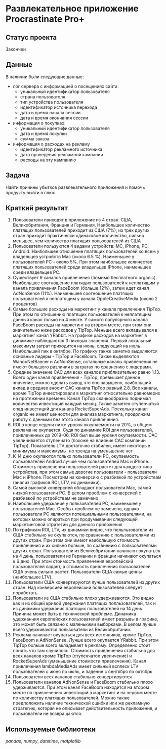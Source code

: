 # Развлекательное приложение Procrastinate Pro+

## Статус проекта
Закончен

## Данные

В наличии были следующие данные:
- лог сервера с информацией о посещениях сайта:
  - уникальный идентификатор пользователя
  - страна пользователя
  - тип устройства пользователя
  - идентификатор источника перехода
  - дата и время начала сессии
  - дата и время окончания сессии
- информация о покупках:
  - уникальный идентификатор пользователя
  - дата и время покупки
  - сумма заказа
- информация о расходах на рекламу
  - идентификатор рекламного источника
  - дата проведения рекламной кампании
  - расходы на эту кампанию

## Задача

Найти причины убытков развлекательного приложения и помочь продукту выйти в плюс

## Краткий результат

1. Пользователи приходят в приложение из 4 стран: США, Великобритания, Франция и Германия. Наибольшее количество платящих пользователей приходит из США (7%), из трех других стран приходит практически одинаковое количество, сильно меньшее, чем количество платящих пользователей из США
2. Пользователи пользуются 4 видами устройств: MC, iPhone, PC, Android. Наибольшее отношение платящих пользователей ко всем у владельцев устройств Mac (около 6.5 %). Наименьшее у пользователей PC - около 5%. При этом наибольшее количество платящих пользователей среди владельцев IPhone, наименьшее среди владельцев PC.
3. Существует 9 каналов привлечения (помимо бесплатного organic). Наибольшее соотношение платящих пользователей к неплатящим у канала привлечения FaceBoom (больше 12%), затем идет канал AdNonSense (11%). Наименьшее соотношение платящих пользователей к неплатящим у канала OppleCreativeMedia (около 2 процентов)
4. Самые большие расходы на маркетинг у канала привлечения TipTop. При этом по отношению платящих пользователей к неплатящим данный канал только на 4 месте. У самого популярного канала FaceBoom расходы на маркетинг на втором месте, при этом они значительно ниже расходов у TipTop. Меньше всего вкладывался в маркетинг канал YRabbit. На графике расходов на маркетинг в динамике наблюдаются 3 пиковых значения. Первый локальный максимум затрат  приходится на июнь, следующий на июль. Наибольший пик в октябре. По графику также заметно выделяются основные лидеры - TipTop и FaceBoom. Также выделяются WahooNetBanner и AdNonSense, остальные каналы привлечения не имеют большого различия в затратах по сравнению с лидерами.
5. Среднее значение CAC для всех каналов приблизительно равно 1.13. Всего один канал привлечения - TipTop, превышает данное значение, можно сделать вывод что оно завышено, наибольший вклад в среднее вносит CAC канала TipTop равный 2.8. Все каналы, кроме TipTop инвестировали в маркетинг относительно равномерно на протяжении времени. Канал TipTop скачкообразно поднимал количество инвестиций каждый месяц. Также заметен ступенчатый спад инвестиций для канала RocketSuperAds. Поскольку канал organic не имеет ценности для анализа маркетинга, продолжим работу с данными без этого канала привлечения.
6.  ROI в конце недели ниже уровня оккупаемости на 20%, в общем реклама не окупается. Судя по динамике ROI для пользователей, привлеченных до 2019-06, ROI был выше уровня окупаемости. CAC увеличивается ступенчато (похоже на влияние CAC компании TipTop). Показатель LTV достаточно стабилен, имеет некоторые минимумы и максимумы, но тренда на уменьшение нет
7. К 14 дню окупаются только пользователи PC, окупаемость пользователей Android лучше чем пользователей Mac и iPhone. Стоимость привлечения пользователей растет для каждого типа устройства, при этом самые дорогие пользователи - пользователи Mac и iPhone. Посмотрим на конверсию с разбивкой по устройствам (анализ графиков ROI, LTV, их динамики).
8. Самой высокой конверсией обладают пользователи Mac, самой низкой пользователи PC. В целом прооблем с конверсией с разбивкой по устройствам не замечено
9. Наибольшее удержание у пользователей PC, наименьшее у пользователей Mac. Особых проблем не замечено, однако пользователи PC являются потенциальными пользователями, на которых можно опираться при продумывании следующей маркетинговой стратегии для данного приложения
10. По графикам ROI, LTV, их динамики видно, что польльзователи из США стабильно не окупаются, по сравнению с пользователями из других стран. При этом они имеют наибольшую стоимость привлечения и их сильно больше, по сравнению с пользователями других стран. Пользователи из Великобритании начинают окупаться на 4 день, пользователи из Германии и франции начинают окупаться к 6 дню. При этом стоимость привлечения европейский пользователей падает, а стоимость привлечения пользователей США очень сильно растет. Пользователи США самые ценны (наибольшее LTV).
11. Пользователи США конвертируются лучше пользователей из других стран. Над конверсией европейский пользователей следует поработать.
12. Пользователи из США стабильно плохо удерживаются. Это видно как и из общей кривой удержания платящих полльзователей, так и из динамики удержания платящих пользователей на 14 день. Причина может быть в технической проблеме.  Динамика удержанния европейских пользователей имеет разрывы в графике, это может быть связано с маленькими выборками. В целом лучше всего удерживаются пользователи из Великобритании.  
13. Реклама начинает окупаться для всех источников, кроме TipTop, FaceBoom и AdNonSense. Лучше всего окупается YRabbit. При этом TipTop больше всего вкладывает в рекламу. Определенно стоит понять что там случилось. Стоимость привлечения стабильна для всех каналов кроме TipTop (ступенчатое увеличение) и RocketSuperAds (уменьшение стоимости привлечения). Канал привлечения lambdaMediaAds имеет сильный всплеск LTV пользователей с июня по июль, и падение с сентября по октябрь.
14.  Пользователи всех каналов стабильно конвертируются
15. Пользователи каналов AdNonSense и FaceBoom стабильно плохо удерживаются. При этом канал FaceBoom находится на втором месте по привлечению инвестиций в маркетинг и на первом месте по количеству платящих пользователей. Можно также предположить наличие технической ошибки или же рекламную стратегию, которая не описывает действительность приложения, и пользователи не возвращаются.


## Используемые библиотеки
*pandas*, *numpy*, *datetime*, *matplotlib*
